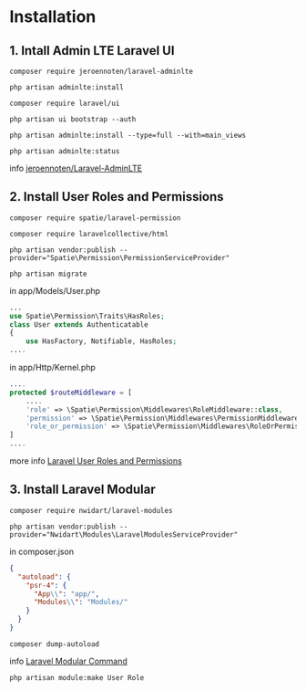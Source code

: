 # Installation

## 1. Intall Admin LTE Laravel UI

`composer require jeroennoten/laravel-adminlte`

`php artisan adminlte:install`

`composer require laravel/ui`

`php artisan ui bootstrap --auth`

`php artisan adminlte:install --type=full --with=main_views`

`php artisan adminlte:status`

info [jeroennoten/Laravel-AdminLTE](https://github.com/jeroennoten/Laravel-AdminLTE/wiki)

## 2. Install User Roles and Permissions


`composer require spatie/laravel-permission`

`composer require laravelcollective/html`

`php artisan vendor:publish --provider="Spatie\Permission\PermissionServiceProvider"`

`php artisan migrate`

in app/Models/User.php
```php
...
use Spatie\Permission\Traits\HasRoles;
class User extends Authenticatable
{
    use HasFactory, Notifiable, HasRoles;
....
```

in app/Http/Kernel.php
```php
....
protected $routeMiddleware = [
    ....
    'role' => \Spatie\Permission\Middlewares\RoleMiddleware::class,
    'permission' => \Spatie\Permission\Middlewares\PermissionMiddleware::class,
    'role_or_permission' => \Spatie\Permission\Middlewares\RoleOrPermissionMiddleware::class,
]
....
```

more info [Laravel User Roles and Permissions](https://www.itsolutionstuff.com/post/laravel-8-user-roles-and-permissions-tutorialexample.html)

## 3. Install Laravel Modular

`composer require nwidart/laravel-modules`

`php artisan vendor:publish --provider="Nwidart\Modules\LaravelModulesServiceProvider"`

in composer.json

```json
{
  "autoload": {
    "psr-4": {
      "App\\": "app/",
      "Modules\\": "Modules/"
    }
  }
}
```

`composer dump-autoload`

info [Laravel Modular Command](https://nwidart.com/laravel-modules/v6/advanced-tools/artisan-commands)

`php artisan module:make User Role`
